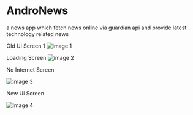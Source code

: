 # AndroNews

a news app which fetch news online via guardian api and provide latest technology related news


Old Ui Screen 1
![image 1](https://github.com/Daggron/AndroNews/blob/master/ss/ss1.png)

Loading Screen
![image 2](https://github.com/Daggron/AndroNews/blob/master/ss/ss2.png)


No Internet Screen

![image 3](https://github.com/Daggron/AndroNews/blob/master/ss/ss3.png)


New Ui Screen

![Image 4](https://github.com/Daggron/AndroNews/blob/master/ss/ss4.png)
